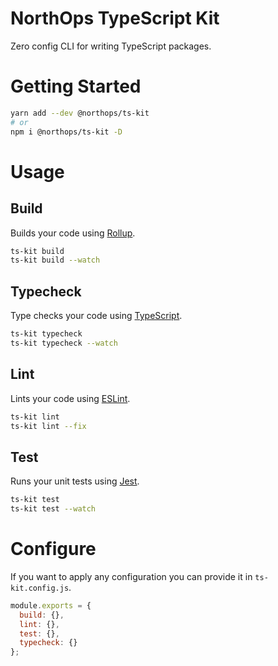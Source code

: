 # NorthOps TypeScript Kit

Zero config CLI for writing TypeScript packages.

# Getting Started

```sh
yarn add --dev @northops/ts-kit
# or
npm i @northops/ts-kit -D
```

# Usage

## Build

Builds your code using [Rollup](https://rollupjs.org/).

```sh
ts-kit build
ts-kit build --watch
```

## Typecheck

Type checks your code using [TypeScript](https://www.typescriptlang.org/).

```sh
ts-kit typecheck
ts-kit typecheck --watch
```

## Lint

Lints your code using [ESLint](https://eslint.org/).

```sh
ts-kit lint
ts-kit lint --fix
```

## Test

Runs your unit tests using [Jest](https://jestjs.io/).

```sh
ts-kit test
ts-kit test --watch
```

# Configure

If you want to apply any configuration you can provide it in `ts-kit.config.js`.

```js
module.exports = {
  build: {},
  lint: {},
  test: {},
  typecheck: {}
};
```
